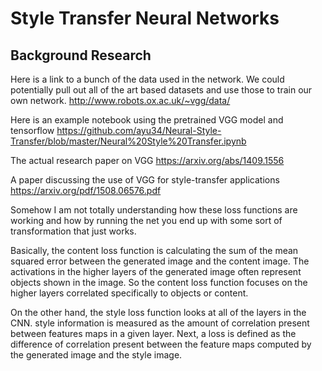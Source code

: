 # Style Transfer Neural Networks

## Background Research

Here is a link to a bunch of the data used in the network. We could potentially
pull out all of the art based datasets and use those to train our own network.
http://www.robots.ox.ac.uk/~vgg/data/

Here is an example notebook using the pretrained VGG model and tensorflow
https://github.com/ayu34/Neural-Style-Transfer/blob/master/Neural%20Style%20Transfer.ipynb

The actual research paper on VGG
https://arxiv.org/abs/1409.1556

A paper discussing the use of VGG for style-transfer applications
https://arxiv.org/pdf/1508.06576.pdf

Somehow I am not totally understanding how these loss functions are working and
how by running the net you end up with some sort of transformation that just
works.

Basically, the content loss function is calculating the sum of the mean squared
error between the generated image and the content image. The activations in the
higher layers of the generated image often represent objects shown in the
image. So the content loss function focuses on the higher layers correlated
specifically to objects or content.

On the other hand, the style loss function looks at all of the layers in the
CNN. style information is measured as the amount of correlation present between
features maps in a given layer. Next, a loss is defined as the difference of
correlation present between the feature maps computed by the generated image and
the style image.
